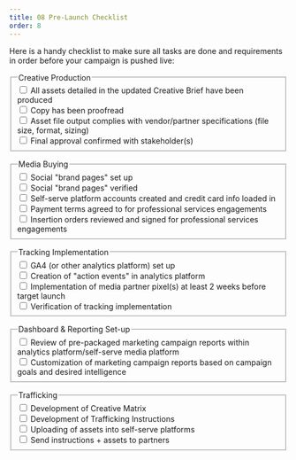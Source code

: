 ```yaml
---
title: 08 Pre-Launch Checklist
order: 8
---
```


Here is a handy checklist to make sure all tasks are done and requirements in order before your campaign is pushed live:

<div class="width-full padding-top-2">
    <form class="usa-form-large">
        <fieldset class="usa-fieldset">
            <legend class="usa-legend text-bold">Creative Production</legend>
            <div class="usa-checkbox">
                <input class="usa-checkbox__input" id="creative-production-assets" type="checkbox">
                <label class="usa-checkbox__label" for="creative-production-assets">All assets detailed in the updated Creative Brief have been produced</label>
            </div>
            <div class="usa-checkbox">
                <input class="usa-checkbox__input" id="creative-production-copy" type="checkbox">
                <label class="usa-checkbox__label" for="creative-production-copy">Copy has been proofread</label>
            </div>
            <div class="usa-checkbox">
                <input class="usa-checkbox__input" id="creative-production-file" type="checkbox">
                <label class="usa-checkbox__label" for="creative-production-file">Asset file output complies with vendor/partner specifications (file size, format, sizing)</label>
            </div>
            <div class="usa-checkbox">
                <input class="usa-checkbox__input" id="creative-production-final" type="checkbox">
                <label class="usa-checkbox__label" for="creative-production-final">Final approval confirmed with stakeholder(s)</label>
            </div>
        </fieldset>
    </form>
</div>
<div class="width-full padding-top-2">
    <form class="usa-form-large">
        <fieldset class="usa-fieldset">
            <legend class="usa-legend text-bold">Media Buying</legend>
            <div class="usa-checkbox">
                <input class="usa-checkbox__input" id="media-buying-set-up" type="checkbox">
                <label class="usa-checkbox__label" for="media-buying-set-up">Social "brand pages" set up</label>
            </div>
            <div class="usa-checkbox">
                <input class="usa-checkbox__input" id="media-buying-verified" type="checkbox">
                <label class="usa-checkbox__label" for="media-buying-verified">Social "brand pages" verified</label>
            </div>
            <div class="usa-checkbox">
                <input class="usa-checkbox__input" id="media-buying-self-serve" type="checkbox">
                <label class="usa-checkbox__label" for="media-buying-self-serve">Self-serve platform accounts created and credit card info loaded in</label>
            </div>
            <div class="usa-checkbox">
                <input class="usa-checkbox__input" id="media-buying-payment" type="checkbox">
                <label class="usa-checkbox__label" for="media-buying-payment">Payment terms agreed to for professional services engagements</label>
            </div>
            <div class="usa-checkbox">
                <input class="usa-checkbox__input" id="media-buying-signed" type="checkbox">
                <label class="usa-checkbox__label" for="media-buying-signed">Insertion orders reviewed and signed for professional services engagements</label>
            </div>
        </fieldset>
    </form>
</div>
<div class="width-full padding-top-2">
    <form class="usa-form-large">
        <fieldset class="usa-fieldset">
            <legend class="usa-legend text-bold">Tracking Implementation</legend>
            <div class="usa-checkbox">
                <input class="usa-checkbox__input" id="tracking-implementation-ga4" type="checkbox">
                <label class="usa-checkbox__label" for="tracking-implementation-ga4">GA4 (or other analytics platform) set up</label>
            </div>
            <div class="usa-checkbox">
                <input class="usa-checkbox__input" id="tracking-implementation-action-events" type="checkbox">
                <label class="usa-checkbox__label" for="tracking-implementation-action-events">Creation of "action events" in analytics platform</label>
            </div>
            <div class="usa-checkbox">
                <input class="usa-checkbox__input" id="tracking-implementation-partner" type="checkbox">
                <label class="usa-checkbox__label" for="tracking-implementation-partner">Implementation of media partner pixel(s) at least 2 weeks before target launch</label>
            </div>
            <div class="usa-checkbox">
                <input class="usa-checkbox__input" id="tracking-implementation-verification" type="checkbox">
                <label class="usa-checkbox__label" for="tracking-implementation-verification">Verification of tracking implementation</label>
            </div>
        </fieldset>
    </form>
</div>
<div class="width-full padding-top-2">
    <form class="usa-form-large">
        <fieldset class="usa-fieldset">
            <legend class="usa-legend text-bold">Dashboard & Reporting Set-up</legend>
            <div class="usa-checkbox">
                <input class="usa-checkbox__input" id="dashboard-reporting-review" type="checkbox">
                <label class="usa-checkbox__label" for="dashboard-reporting-review">Review of pre-packaged marketing campaign reports within analytics platform/self-serve media platform</label>
            </div>
            <div class="usa-checkbox">
                <input class="usa-checkbox__input" id="dashboard-reporting-customization" type="checkbox">
                <label class="usa-checkbox__label" for="dashboard-reporting-customization">Customization of marketing campaign reports based on campaign goals and desired intelligence</label>
            </div>
        </fieldset>
    </form>
</div>
<div class="width-full padding-top-2">
    <form class="usa-form-large">
        <fieldset class="usa-fieldset">
            <legend class="usa-legend text-bold">Trafficking</legend>
            <div class="usa-checkbox">
                <input class="usa-checkbox__input" id="trafficking-creative-matrix" type="checkbox">
                <label class="usa-checkbox__label" for="trafficking-creative-matrix">Development of Creative Matrix</label>
            </div>
            <div class="usa-checkbox">
                <input class="usa-checkbox__input" id="trafficking-instructions" type="checkbox">
                <label class="usa-checkbox__label" for="trafficking-instructions">Development of Trafficking Instructions</label>
            </div>
            <div class="usa-checkbox">
                <input class="usa-checkbox__input" id="trafficking-assets-upload" type="checkbox">
                <label class="usa-checkbox__label" for="trafficking-assets-upload">Uploading of assets into self-serve platforms</label>
            </div>
            <div class="usa-checkbox">
                <input class="usa-checkbox__input" id="trafficking-assets-instructions" type="checkbox">
                <label class="usa-checkbox__label" for="trafficking-assets-instructions">Send instructions + assets to partners</label>
            </div>
        </fieldset>
    </form>
</div>
